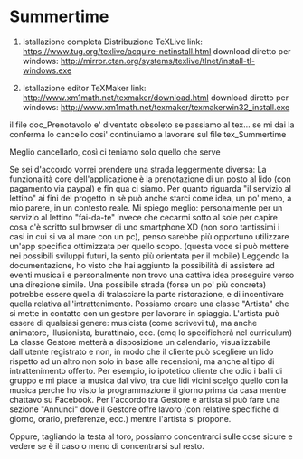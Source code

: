 # Summertime
1) Istallazione completa Distribuzione TeXLive
link: https://www.tug.org/texlive/acquire-netinstall.html
download diretto per windows: http://mirror.ctan.org/systems/texlive/tlnet/install-tl-windows.exe

2) Istallazione editor TeXMaker
link: http://www.xm1math.net/texmaker/download.html
download diretto per windows: http://www.xm1math.net/texmaker/texmakerwin32_install.exe


il file doc_Prenotavolo e' diventato obsoleto se passiamo al tex... se mi dai la conferma lo cancello cosi' continuiamo a lavorare sul file tex_Summertime

Meglio cancellarlo, così ci teniamo solo quello che serve

Se sei d'accordo vorrei prendere una strada leggermente diversa:
La funzionalità core dell'applicazione è la prenotazione di un posto al lido (con pagamento via paypal) e fin qua ci siamo.
Per quanto riguarda "il servizio al lettino" ai fini del progetto in sè può anche starci come idea, un po' meno, a mio parere, in un contesto reale.
Mi spiego meglio: personalmente per un servizio al lettino "fai-da-te" invece che cecarmi sotto al sole per capire cosa c'è scritto sul browser di uno smartphone XD (non sono tantissimi i casi in cui si va al mare con un pc), penso sarebbe più opportuno utilizzare un'app specifica ottimizzata per quello scopo. (questa voce si può mettere nei possibili sviluppi futuri, la sento più orientata per il mobile)
Leggendo la documentazione, ho visto che hai aggiunto la possibilità di assistere ad eventi musicali e personalmente non trovo una cattiva idea proseguire verso una direzione simile.
Una possibile strada (forse un po' più concreta) potrebbe essere quella di tralasciare la parte ristorazione, e di incentivare quella relativa all'intrattenimento.
Possiamo creare una classe "Artista" che si mette in contatto con un gestore per lavorare in spiaggia.
L'artista può essere di qualsiasi genere: musicista (come scrivevi tu), ma anche animatore, illusionista, burattinaio, ecc. (cmq lo specificherà nel curriculum)
La classe Gestore metterà a disposizione un calendario, visualizzabile dall'utente registrato e non, in modo che il cliente può scegliere un lido rispetto ad un altro non solo in base alle recensioni, ma anche al tipo di intrattenimento offerto.
Per esempio, io ipotetico cliente che odio i balli di gruppo e mi piace la musica dal vivo, tra due lidi vicini scelgo quello con la musica perchè ho visto la programmazione il giorno prima da casa mentre chattavo su Facebook.
Per l'accordo tra Gestore e artista si può fare una sezione "Annunci" dove il Gestore offre lavoro (con relative specifiche di giorno, orario, preferenze, ecc.) mentre l'artista si propone.

Oppure, tagliando la testa al toro, possiamo concentrarci sulle cose sicure e vedere se è il caso o meno di concentrarsi sul resto.
